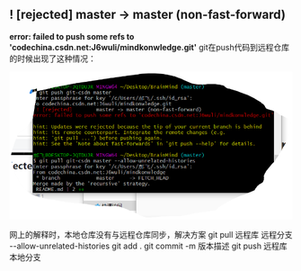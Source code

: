 ## ! [rejected]        master -> master (non-fast-forward)
**error: failed to push some refs to 'codechina.csdn.net:J6wuli/mindkonwledge.git'**
git在push代码到远程仓库的时候出现了这种情况：

![git推送代码到远程仓库出错](./gitremote_error.png)

网上的解释时，本地仓库没有与远程仓库同步，解决方案
git pull 远程库 远程分支 --allow-unrelated-histories
git add .
git commit -m 版本描述
git push 远程库 本地分支

